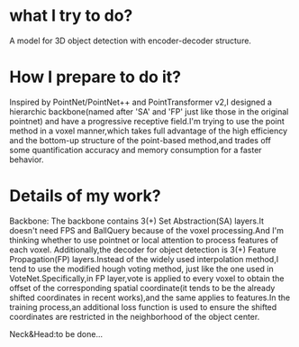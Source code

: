 # what I try to do?
A model for 3D object detection with encoder-decoder structure.

# How I prepare to do it?
Inspired by PointNet/PointNet++ and PointTransformer v2,I designed a hierarchic backbone(named after 'SA' and 'FP' just like those in the original pointnet) and have a progressive receptive field.I'm trying to use the point method in a voxel manner,which takes full advantage of the high efficiency and the bottom-up structure of the point-based method,and trades off some quantification accuracy and memory consumption for a faster behavior.

# Details of my work?
Backbone:
    The backbone contains 3(+) Set Abstraction(SA) layers.It doesn't need FPS and BallQuery because of the voxel processing.And I'm thinking whether to use pointnet or local attention to process features of each voxel.
    Additionally,the decoder for object detection is 3(+) Feature Propagation(FP) layers.Instead of the widely used interpolation method,I tend to use the modified hough voting method, just like the one used in VoteNet.Specifically,in FP layer,vote is applied to every voxel to obtain the offset of the corresponding spatial coordinate(it tends to be the already shifted coordinates in recent works),and the same applies to features.In the training process,an additional loss function is used to ensure the shifted coordinates are restricted in the neighborhood of the object center.

Neck&Head:to be done...
